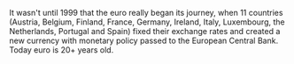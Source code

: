 It wasn't until 1999 that the euro really began its journey, 
when 11 countries (Austria, Belgium, Finland, France, Germany, Ireland, Italy, Luxembourg, the Netherlands, Portugal and Spain) 
fixed their exchange rates and created a new currency with monetary policy passed to the European Central Bank. 
Today euro is 20+ years old.

